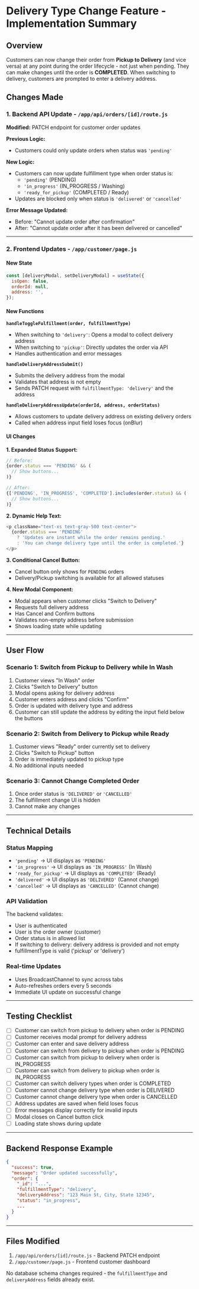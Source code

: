 # Delivery Type Change Feature - Implementation Summary

## Overview

Customers can now change their order from **Pickup to Delivery** (and vice versa) at any point during the order lifecycle - not just when pending. They can make changes until the order is **COMPLETED**. When switching to delivery, customers are prompted to enter a delivery address.

## Changes Made

### 1. Backend API Update - `/app/api/orders/[id]/route.js`

**Modified:** PATCH endpoint for customer order updates

**Previous Logic:**

- Customers could only update orders when status was `'pending'`

**New Logic:**

- Customers can now update fulfillment type when order status is:
  - `'pending'` (PENDING)
  - `'in_progress'` (IN_PROGRESS / Washing)
  - `'ready_for_pickup'` (COMPLETED / Ready)
- Updates are blocked only when status is `'delivered'` or `'cancelled'`

**Error Message Updated:**

- Before: "Cannot update order after confirmation"
- After: "Cannot update order after it has been delivered or cancelled"

---

### 2. Frontend Updates - `/app/customer/page.js`

#### New State

```javascript
const [deliveryModal, setDeliveryModal] = useState({
  isOpen: false,
  orderId: null,
  address: '',
});
```

#### New Functions

**`handleToggleFulfillment(order, fulfillmentType)`**

- When switching to `'delivery'`: Opens a modal to collect delivery address
- When switching to `'pickup'`: Directly updates the order via API
- Handles authentication and error messages

**`handleDeliveryAddressSubmit()`**

- Submits the delivery address from the modal
- Validates that address is not empty
- Sends PATCH request with `fulfillmentType: 'delivery'` and the address

**`handleDeliveryAddressUpdate(orderId, address, orderStatus)`**

- Allows customers to update delivery address on existing delivery orders
- Called when address input field loses focus (onBlur)

#### UI Changes

**1. Expanded Status Support:**

```javascript
// Before:
{order.status === 'PENDING' && (
  // Show buttons...
)}

// After:
{['PENDING', 'IN_PROGRESS', 'COMPLETED'].includes(order.status) && (
  // Show buttons...
)}
```

**2. Dynamic Help Text:**

```javascript
<p className="text-xs text-gray-500 text-center">
  {order.status === 'PENDING'
    ? 'Updates are instant while the order remains pending.'
    : 'You can change delivery type until the order is completed.'}
</p>
```

**3. Conditional Cancel Button:**

- Cancel button only shows for `PENDING` orders
- Delivery/Pickup switching is available for all allowed statuses

**4. New Modal Component:**

- Modal appears when customer clicks "Switch to Delivery"
- Requests full delivery address
- Has Cancel and Confirm buttons
- Validates non-empty address before submission
- Shows loading state while updating

---

## User Flow

### Scenario 1: Switch from Pickup to Delivery while In Wash

1. Customer views "In Wash" order
2. Clicks "Switch to Delivery" button
3. Modal opens asking for delivery address
4. Customer enters address and clicks "Confirm"
5. Order is updated with delivery type and address
6. Customer can still update the address by editing the input field below the buttons

### Scenario 2: Switch from Delivery to Pickup while Ready

1. Customer views "Ready" order currently set to delivery
2. Clicks "Switch to Pickup" button
3. Order is immediately updated to pickup type
4. No additional inputs needed

### Scenario 3: Cannot Change Completed Order

1. Once order status is `'DELIVERED'` or `'CANCELLED'`
2. The fulfillment change UI is hidden
3. Cannot make any changes

---

## Technical Details

### Status Mapping

- `'pending'` → UI displays as `'PENDING'`
- `'in_progress'` → UI displays as `'IN_PROGRESS'` (In Wash)
- `'ready_for_pickup'` → UI displays as `'COMPLETED'` (Ready)
- `'delivered'` → UI displays as `'DELIVERED'` (Cannot change)
- `'cancelled'` → UI displays as `'CANCELLED'` (Cannot change)

### API Validation

The backend validates:

- User is authenticated
- User is the order owner (customer)
- Order status is in allowed list
- If switching to delivery: delivery address is provided and not empty
- fulfillmentType is valid ('pickup' or 'delivery')

### Real-time Updates

- Uses BroadcastChannel to sync across tabs
- Auto-refreshes orders every 5 seconds
- Immediate UI update on successful change

---

## Testing Checklist

- [ ] Customer can switch from pickup to delivery when order is PENDING
- [ ] Customer receives modal prompt for delivery address
- [ ] Customer can enter and save delivery address
- [ ] Customer can switch from delivery to pickup when order is PENDING
- [ ] Customer can switch from pickup to delivery when order is IN_PROGRESS
- [ ] Customer can switch from delivery to pickup when order is IN_PROGRESS
- [ ] Customer can switch delivery types when order is COMPLETED
- [ ] Customer cannot change delivery type when order is DELIVERED
- [ ] Customer cannot change delivery type when order is CANCELLED
- [ ] Address updates are saved when field loses focus
- [ ] Error messages display correctly for invalid inputs
- [ ] Modal closes on Cancel button click
- [ ] Loading state shows during update

---

## Backend Response Example

```json
{
  "success": true,
  "message": "Order updated successfully",
  "order": {
    "_id": "...",
    "fulfillmentType": "delivery",
    "deliveryAddress": "123 Main St, City, State 12345",
    "status": "in_progress",
    ...
  }
}
```

---

## Files Modified

1. `/app/api/orders/[id]/route.js` - Backend PATCH endpoint
2. `/app/customer/page.js` - Frontend customer dashboard

No database schema changes required - the `fulfillmentType` and `deliveryAddress` fields already exist.
